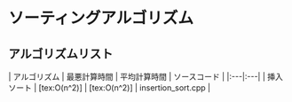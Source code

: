# ソーティングアルゴリズム

## アルゴリズムリスト

 | アルゴリズム | 最悪計算時間 | 平均計算時間 | ソースコード |
 |:---|:---|
 | 挿入ソート | [tex:O(n\^2)] | [tex:O(n\^2)] | insertion_sort.cpp |


